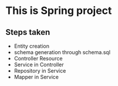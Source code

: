 # This is Spring project

## Steps taken

- Entity creation
- schema generation through schema.sql
- Controller Resource
- Service in Controller
- Repository in Service
- Mapper in Service

